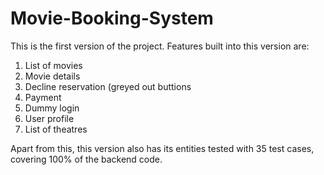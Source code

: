 # Movie-Booking-System
This is the first version of the project. Features built into this version are:

1. List of movies
2. Movie details
3. Decline reservation (greyed out buttions
4. Payment
5. Dummy login
6. User profile
7. List of theatres

Apart from this, this version also has its entities tested with 35 test cases, covering 100% of the backend code.

